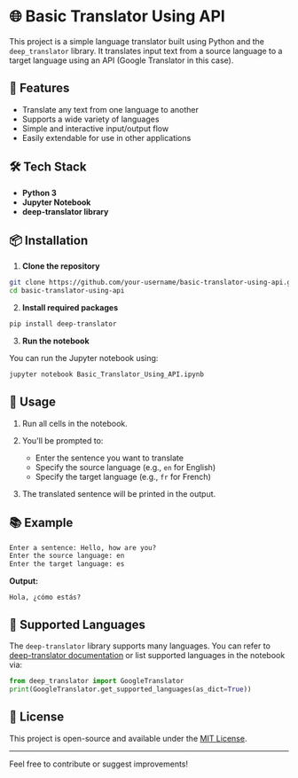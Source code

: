 # 🌐 Basic Translator Using API

This project is a simple language translator built using Python and the `deep_translator` library. It translates input text from a source language to a target language using an API (Google Translator in this case).

## 📌 Features

- Translate any text from one language to another
- Supports a wide variety of languages
- Simple and interactive input/output flow
- Easily extendable for use in other applications

## 🛠️ Tech Stack

- **Python 3**
- **Jupyter Notebook**
- **deep-translator library**

## 📦 Installation

1. **Clone the repository**

```bash
git clone https://github.com/your-username/basic-translator-using-api.git
cd basic-translator-using-api
````

2. **Install required packages**

```bash
pip install deep-translator
```

3. **Run the notebook**

You can run the Jupyter notebook using:

```bash
jupyter notebook Basic_Translator_Using_API.ipynb
```

## 🚀 Usage

1. Run all cells in the notebook.
2. You'll be prompted to:

   * Enter the sentence you want to translate
   * Specify the source language (e.g., `en` for English)
   * Specify the target language (e.g., `fr` for French)
3. The translated sentence will be printed in the output.

## 📚 Example

```python
Enter a sentence: Hello, how are you?
Enter the source language: en
Enter the target language: es
```

**Output:**

```
Hola, ¿cómo estás?
```

## 📖 Supported Languages

The `deep-translator` library supports many languages. You can refer to [deep-translator documentation](https://pypi.org/project/deep-translator/) or list supported languages in the notebook via:

```python
from deep_translator import GoogleTranslator
print(GoogleTranslator.get_supported_languages(as_dict=True))
```

## 📄 License

This project is open-source and available under the [MIT License](LICENSE).

---

Feel free to contribute or suggest improvements!
